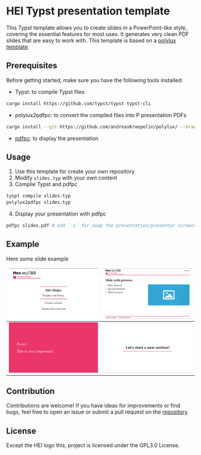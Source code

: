 # HEI Typst presentation template

This Typst template allows you to create slides in a PowerPoint-like style, covering the essential features for most uses. It generates very clean PDF slides that are easy to work with. This template is based on a [polylux template](https://github.com/andreasKroepelin/polylux).

## Prerequisites
Before getting started, make sure you have the following tools installed:
- Typst: to compile Typst files
``` bash
cargo install https://github.com/typst/typst typst-cli
```
- polylux2pdfpc: to convert the compiled files into P presentation PDFs
``` bash
cargo install --git https://github.com/andreasKroepelin/polylux/ --branch release
```
- [pdfpc](https://github.com/pdfpc/pdfpc): to display the presentation


## Usage
1. Use this template for create your own repository
2. Modify `slides.typ` with your own content
3. Compile Typst and pdfpc
``` bash
tyspt compile slides.typ
polylux2pdfpc slides.typ
```
4. Display your presentation with pdfpc
``` bash
pdfpc slides.pdf # add `-s` for swap the presentation/presenter screens
```

## Example
Here some slide example

<style>
td, th {
   border: none!important;
}
</style>

| <img src="example/01-title.png" width="400"/> | <img src="example/03-picture.png" width="400"/> |
| ---- | ---- |
| <img src="example/04-focus.png" width="400"/> | <img src="example/05-section.png" width="400"/> |

## Contribution
Contributions are welcome! If you have ideas for improvements or find bugs, feel free to open an issue or submit a pull request on the [repository](https://git.kb28.ch/Klagarge/HEI-Typst-presentation).

## License
Except the HEI logo this, project is licensed under the GPL3.0 License.